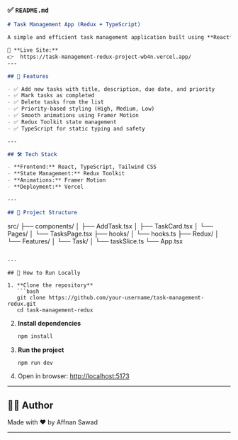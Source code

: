 
### ✅ `README.md`

```md
# Task Management App (Redux + TypeScript)

A simple and efficient task management application built using **React**, **Redux Toolkit**, and **TypeScript**. This app allows users to add, view, complete, and delete tasks with intuitive UI and smooth animations.

🔗 **Live Site:**  
👉  https://task-management-redux-project-wb4n.vercel.app/
---

## 🚀 Features

- ✅ Add new tasks with title, description, due date, and priority
- ✅ Mark tasks as completed
- ✅ Delete tasks from the list
- ✅ Priority-based styling (High, Medium, Low)
- ✅ Smooth animations using Framer Motion
- ✅ Redux Toolkit state management
- ✅ TypeScript for static typing and safety

---

## 🛠️ Tech Stack

- **Frontend:** React, TypeScript, Tailwind CSS
- **State Management:** Redux Toolkit
- **Animations:** Framer Motion
- **Deployment:** Vercel

---

## 📂 Project Structure

```

src/
├── components/
│   ├── AddTask.tsx
│   ├── TaskCard.tsx
│   └── Pages/
│       └── TasksPage.tsx
├── hooks/
│   └── hooks.ts
├── Redux/
│   └── Features/
│       └── Task/
│           └── taskSlice.ts
└── App.tsx

````

---

## 🧪 How to Run Locally

1. **Clone the repository**
   ```bash
   git clone https://github.com/your-username/task-management-redux.git
   cd task-management-redux
````

2. **Install dependencies**

   ```bash
   npm install
   ```

3. **Run the project**

   ```bash
   npm run dev
   ```

4. Open in browser:
   [http://localhost:5173](http://localhost:5173)

---


## 🙋‍♂️ Author

Made with ❤️ by Affnan Sawad

---

